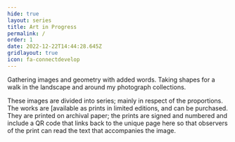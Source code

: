 ```yaml
---
hide: true
layout: series
title: Art in Progress
permalink: /
order: 1
date: 2022-12-22T14:44:28.645Z
gridlayout: true
icon: fa-connectdevelop
---
```

Gathering images and geometry with added words. Taking shapes for a walk in the landscape and around my photograph collections.

These images are divided into series; mainly in respect of the proportions. The works are [available as prints in limited editions, and can be purchased. They are printed on archival paper; the prints are signed and numbered and include a QR code that links back to the unique page here so that observers of the print can read the text that accompanies the image.